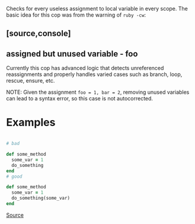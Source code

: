 
Checks for every useless assignment to local variable in every
scope.
The basic idea for this cop was from the warning of `ruby -cw`:

[source,console]
----
assigned but unused variable - foo
----

Currently this cop has advanced logic that detects unreferenced
reassignments and properly handles varied cases such as branch, loop,
rescue, ensure, etc.

NOTE: Given the assignment `foo = 1, bar = 2`, removing unused variables
can lead to a syntax error, so this case is not autocorrected.

# Examples

```ruby

# bad

def some_method
  some_var = 1
  do_something
end
# good

def some_method
  some_var = 1
  do_something(some_var)
end
```

[Source](http://www.rubydoc.info/gems/rubocop/RuboCop/Cop/Lint/UselessAssignment)
